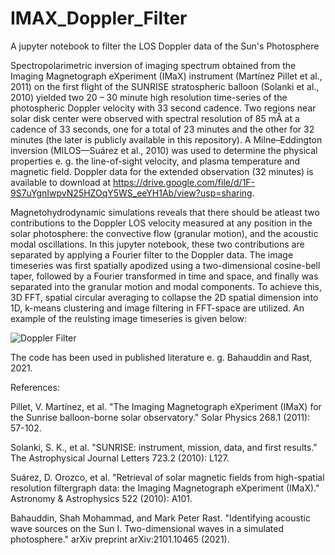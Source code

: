 # IMAX_Doppler_Filter
A jupyter notebook to filter the LOS Doppler data of the Sun's Photosphere

Spectropolarimetric inversion of imaging spectrum obtained from the Imaging Magnetograph eXperiment (IMaX) instrument (Martínez Pillet et al., 2011) on the first flight of the SUNRISE stratospheric balloon (Solanki et al., 2010) yielded two 20 – 30 minute high resolution time-series of the photospheric Doppler velocity with 33 second cadence. Two regions near solar disk center were observed with spectral resolution of 85 mÅ at a cadence of 33 seconds, one for a total of 23 minutes and the other for 32 minutes (the later is publicly available in this repository). A Milne–Eddington inversion (MILOS—Suárez et al., 2010) was used to determine the physical properties e. g. the line-of-sight velocity, and plasma temperature and magnetic field. Doppler data for the extended observation (32 minutes) is available to download at https://drive.google.com/file/d/1F-9S7uYgnIwpvN25HZOqY5WS_eeYH1Ab/view?usp=sharing. 

Magnetohydrodynamic simulations reveals that there should be atleast two contributions to the Doppler LOS velocity measured at any position in the solar photosphere: the convective flow (granular motion), and the acoustic modal oscillations. In this jupyter notebook, these two contributions are separated by applying a Fourier filter to the Doppler data. The image timeseries was first spatially apodized using a two-dimensional cosine-bell taper, followed by a Fourier transformed in time and space, and finally was separated into the granular motion and modal components. To achieve this, 3D FFT, spatial circular averaging to collapse the 2D spatial dimension into 1D, k-means clustering and image filtering in FFT-space are utilized. An example of the reulsting image timeseries is given below: 

![Doppler Filter](https://user-images.githubusercontent.com/66755474/132464625-1a0741e0-c813-4367-8aa5-9144e73de2e8.png)

The code has been used in published literature e. g. Bahauddin and Rast, 2021.


References:

Pillet, V. Martínez, et al. "The Imaging Magnetograph eXperiment (IMaX) for the Sunrise balloon-borne solar observatory." Solar Physics 268.1 (2011): 57-102.

Solanki, S. K., et al. "SUNRISE: instrument, mission, data, and first results." The Astrophysical Journal Letters 723.2 (2010): L127.

Suárez, D. Orozco, et al. "Retrieval of solar magnetic fields from high-spatial resolution filtergraph data: the Imaging Magnetograph eXperiment (IMaX)." Astronomy & Astrophysics 522 (2010): A101.

Bahauddin, Shah Mohammad, and Mark Peter Rast. "Identifying acoustic wave sources on the Sun I. Two-dimensional waves in a simulated photosphere." arXiv preprint arXiv:2101.10465 (2021).
